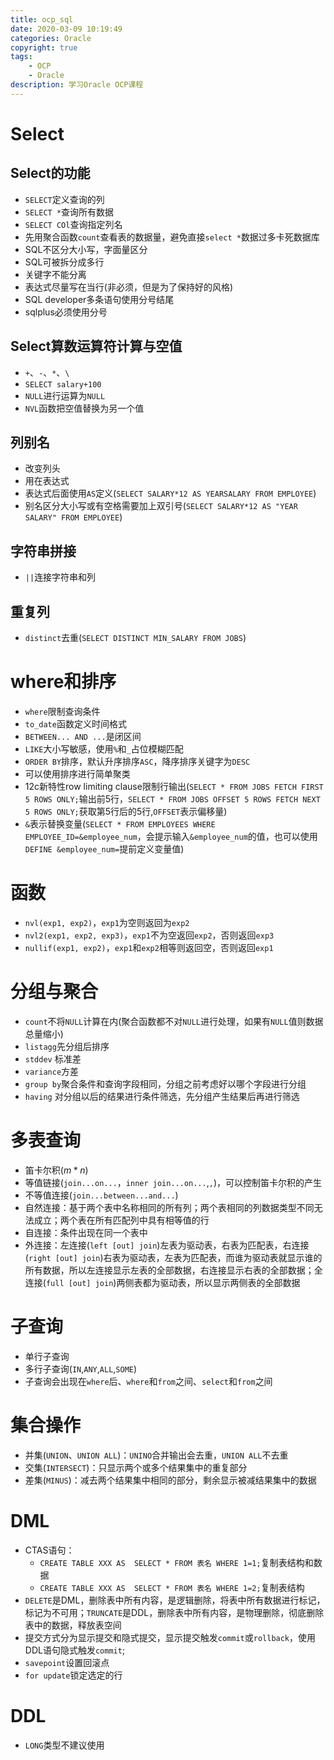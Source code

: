 ```yaml
---
title: ocp_sql
date: 2020-03-09 10:19:49
categories: Oracle
copyright: true
tags:
    - OCP
    - Oracle
description: 学习Oracle OCP课程
---
```


# Select
## Select的功能
* `SELECT`定义查询的列
* `SELECT *`查询所有数据
* `SELECT COl`查询指定列名
* 先用聚合函数`count`查看表的数据量，避免直接`select *`数据过多卡死数据库
* SQL不区分大小写，字面量区分
* SQL可被拆分成多行
* 关键字不能分离
* 表达式尽量写在当行(非必须，但是为了保持好的风格)
* SQL developer多条语句使用分号结尾
* sqlplus必须使用分号
## Select算数运算符计算与空值
* `+`、`-`、`*`、`\`
* `SELECT salary+100`
* `NULL`进行运算为`NULL`
* `NVL`函数把空值替换为另一个值
## 列别名
* 改变列头
* 用在表达式
* 表达式后面使用`AS`定义(`SELECT SALARY*12 AS YEARSALARY FROM EMPLOYEE`)
* 别名区分大小写或有空格需要加上双引号(`SELECT SALARY*12 AS "YEAR SALARY" FROM EMPLOYEE`)
## 字符串拼接
* `||`连接字符串和列
## 重复列
* `distinct`去重(`SELECT DISTINCT MIN_SALARY FROM JOBS`)

# where和排序
* `where`限制查询条件
* `to_date`函数定义时间格式
* `BETWEEN... AND ...`是闭区间
* `LIKE`大小写敏感，使用`%`和`_`占位模糊匹配
* `ORDER BY`排序，默认升序排序`ASC`，降序排序关键字为`DESC`
* 可以使用排序进行简单聚类
* 12c新特性row limiting clause限制行输出(`SELECT * FROM JOBS FETCH FIRST 5 ROWS ONLY;`输出前5行，`SELECT * FROM JOBS OFFSET 5 ROWS FETCH NEXT 5 ROWS ONLY;`获取第5行后的5行,`OFFSET`表示偏移量)
* `&`表示替换变量(`SELECT * FROM EMPLOYEES WHERE EMPLOYEE_ID=&employee_num`，会提示输入`&employee_num`的值，也可以使用`DEFINE &employee_num=`提前定义变量值)

# 函数
* `nvl(exp1, exp2)`，`exp1`为空则返回为`exp2`
* `nvl2(exp1, exp2, exp3)`，`exp1`不为空返回`exp2`，否则返回`exp3`
* `nullif(exp1, exp2)`，`exp1`和`exp2`相等则返回空，否则返回`exp1`

# 分组与聚合
* `count`不将`NULL`计算在内(聚合函数都不对`NULL`进行处理，如果有`NULL`值则数据总量缩小)
* `listagg`先分组后排序
* `stddev` 标准差
* `variance`方差
* `group by`聚合条件和查询字段相同，分组之前考虑好以哪个字段进行分组
* `having` 对分组以后的结果进行条件筛选，先分组产生结果后再进行筛选

# 多表查询
* 笛卡尔积($m*n$)
* 等值链接(`join...on...`，`inner join...on...`,`,`)，可以控制笛卡尔积的产生
* 不等值连接(`join...between...and...`)
* 自然连接：基于两个表中名称相同的所有列；两个表相同的列数据类型不同无法成立；两个表在所有匹配列中具有相等值的行
* 自连接：条件出现在同一个表中
* 外连接：左连接(`left [out] join`)左表为驱动表，右表为匹配表，右连接(`right [out] join`)右表为驱动表，左表为匹配表，而谁为驱动表就显示谁的所有数据，所以左连接显示左表的全部数据，右连接显示右表的全部数据；全连接(`full [out] join`)两侧表都为驱动表，所以显示两侧表的全部数据

# 子查询
* 单行子查询
* 多行子查询(`IN`,`ANY`,`ALL`,`SOME`)
* 子查询会出现在`where`后、`where`和`from`之间、`select`和`from`之间

# 集合操作
* 并集(`UNION`、`UNION ALL`)：`UNINO`合并输出会去重，`UNION ALL`不去重
* 交集(`INTERSECT`)：只显示两个或多个结果集中的重复部分
* 差集(`MINUS`)：减去两个结果集中相同的部分，剩余显示被减结果集中的数据

# DML
* CTAS语句：
  * `CREATE TABLE XXX AS  SELECT * FROM 表名 WHERE 1=1;`复制表结构和数据
  * `CREATE TABLE XXX AS  SELECT * FROM 表名 WHERE 1=2;`复制表结构
* `DELETE`是DML，删除表中所有内容，是逻辑删除，将表中所有数据进行标记，标记为不可用；`TRUNCATE`是DDL，删除表中所有内容，是物理删除，彻底删除表中的数据，释放表空间
* 提交方式分为显示提交和隐式提交，显示提交触发`commit`或`rollback`，使用DDL语句隐式触发`commit`;
* `savepoint`设置回滚点
* `for update`锁定选定的行

# DDL
* `LONG`类型不建议使用